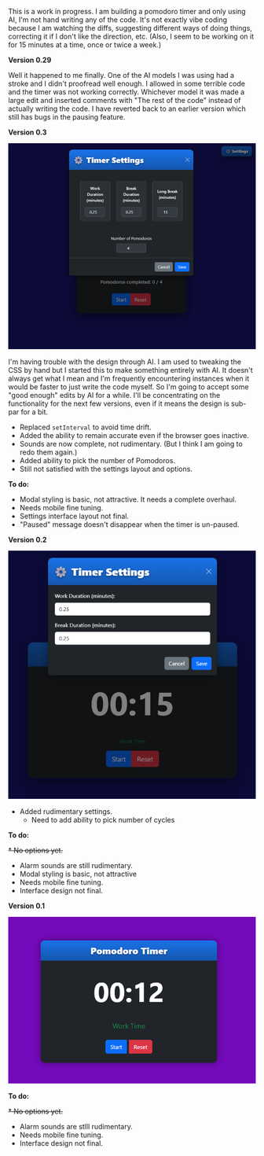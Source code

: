 This is a work in progress. I am building a pomodoro timer and only using AI, I'm not hand writing any of the code. It's not exactly vibe coding because I am watching the diffs, suggesting different ways of doing things, correcting it if I don't like the direction, etc. (Also, I seem to be working on it for 15 minutes at a time, once or twice a week.)

**Version 0.29**

Well it happened to me finally. One of the AI models I was using had a stroke and I didn't proofread well enough. I allowed in some terrible code and the timer was not working correctly. Whichever model it was made a large edit and inserted comments with "The rest of the code" instead of actually writing the code. I have reverted back to an earlier version which still has bugs in the pausing feature. 

**Version 0.3**

![Ver 0.2](https://raw.githubusercontent.com/KevanMacGee/HTML-Pom/refs/heads/main/screenshots/ScreenshotVer0_3.png)

I'm having trouble with the design through AI. I am used to tweaking the CSS by hand but I started this to make something entirely with AI. It doesn't always get what I mean and I'm frequently encountering instances when it would be faster to just write the code myself. So I'm going to accept some "good enough" edits by AI for a while. I'll be concentrating on the functionality for the next few versions, even if it means the design is sub-par for a bit.

* Replaced `setInterval` to avoid time drift.
* Added the ability to remain accurate even if the browser goes inactive.
* Sounds are now complete, not rudimentary. (But I think I am going to redo them again.)
* Added ability to pick the number of Pomodoros.
* Still not satisfied with the settings layout and options.

**To do:**

* Modal styling is basic, not attractive. It needs a complete overhaul.
* Needs mobile fine tuning.
* Settings interface layout not final.
* "Paused" message doesn't disappear when the timer is un-paused.

**Version 0.2**

![Ver 0.2](https://raw.githubusercontent.com/KevanMacGee/HTML-Pom/refs/heads/main/screenshots/ScreenshotVer0_2a.png)
* Added rudimentary settings.
  - Need to add ability to pick number of cycles
    

**To do:**

~~* No options yet.~~
* Alarm sounds are still rudimentary.
* Modal styling is basic, not attractive
* Needs mobile fine tuning.
* Interface design not final.

**Version 0.1**

![Ver 0.1](https://raw.githubusercontent.com/KevanMacGee/HTML-Pom/refs/heads/main/screenshots/ScreenshotVer0_1.png)

**To do:**

~~* No options yet.~~
* Alarm sounds are stlll rudimentary.
* Needs mobile fine tuning.
* Interface design not final.
